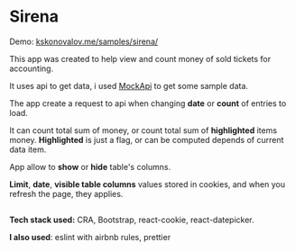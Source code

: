 # Sirena

Demo: [kskonovalov.me/samples/sirena/](http://kskonovalov.me/samples/sirena/)

This app was created to help view and count money of sold tickets for accounting.

It uses api to get data, i used [MockApi](https://www.mockapi.io) to get some sample data.

The app create a request to api when changing **date** or **count** of entries to load.

It can count total sum of money, or count total sum of **highlighted** items money. **Highlighted** is just a flag, or can be computed depends of current data item.

App allow to **show** or **hide** table's columns.

**Limit**, **date**, **visible table columns** values stored in cookies, and when you refresh the page, they applies.

##

**Tech stack used:** CRA, Bootstrap, react-cookie, react-datepicker.

**I also used**: eslint with airbnb rules, prettier